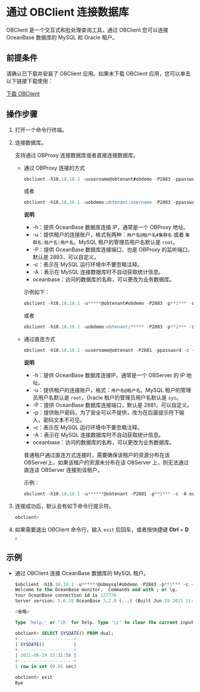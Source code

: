 通过 OBClient 连接数据库 
======================================

OBClient 是一个交互式和批处理查询工具，通过 OBClient 您可以连接 OceanBase 数据库的 MySQL 和 Oracle 租户。

前提条件 
-------------------------

请确认已下载并安装了 OBClient 应用。如果未下载 OBClient 应用，您可以单击以下链接下载使用：

[下载 OBClient](https://open.oceanbase.com/softwareCenter/community)

操作步骤 
-------------------------

1. 打开一个命令行终端。

   

2. 连接数据库。

   支持通过 OBProxy 连接数据库或者直接连接数据库。
   * 通过 OBProxy 连接的方式

     ```sql
     obclient -h10.10.10.1 -uusername@obtenant#obdemo -P2883 -ppassword -c -A oceanbase
     ```

     

     或者

     ```sql
     obclient -h10.10.10.1 -uobdemo:obtenant:username -P2883 -ppassword -c -A oceanbase
     ```

     
     **说明**

     
      * -h：提供 OceanBase 数据库连接 IP，通常是一个 OBProxy 地址。
      * -u：提供租户的连接账户，格式有两种：`用户名@租户名#集群名` 或者 `集群名:租户名:用户名`。MySQL 租户的管理员用户名默认是 `root`。
      * -P：提供 OceanBase 数据库连接端口，也是 OBProxy 的监听端口，默认是 2883，可以自定义。
      * -c：表示在 MySQL 运行环境中不要忽略注释。
      * -A：表示在 MySQL 连接数据库时不自动获取统计信息。
      * oceanbase：访问的数据库的名称，可以更改为业务数据库。

     示例如下：

     ```sql
     obclient -h10.10.10.1 -u*****@obtenant#obdemo -P2883 -p**1*** -c -A oceanbase
     ```

     

     或者

     ```sql
     obclient -h10.10.10.1 -uobdemo:obtenant:***** -P2883 -p**1*** -c -A oceanbase
     ```

     
   
   * 通过直连方式

     ```sql
     obclient -h10.10.10.1 -uusername@obtenant -P2881 -ppassword -c -A oceanbase
     ```

     
     **说明**

     * -h：提供 OceanBase 数据库连接IP，通常是一个 OBServer 的 IP 地址。
     * -u：提供租户的连接账户，格式：`用户名@租户名`。MySQL 租户的管理员用户名默认是 `root`，Oracle 租户的管理员用户名默认是 `sys`。
     * -P：提供 OceanBase 数据库连接端口，默认是 2881，可以自定义。
     * -p：提供账户密码，为了安全可以不提供，改为在后面提示符下输入，密码文本不可见。
     * -c：表示在 MySQL 运行环境中不要忽略注释。
     * -A：表示在 MySQL 连接数据库时不自动获取统计信息。
     * oceanbase：访问的数据库的名称，可以更改为业务数据库。

       
     
      普通租户通过直连方式连接时，需要确保该租户的资源分布在该 OBServer上，如果该租户的资源未分布在该 OBServer 上，则无法通过直连该 OBServer 连接到该租户。

       
     

     

     示例：

     ```sql
     obclient -h10.10.10.1 -u******@obtenant -P2881 -p**1*** -c -A oceanbase
     ```

     
   

   

3. 连接成功后，默认会有如下命令行提示符。

   ```sql
   obclient>
   ```

   

4. 如果需要退出 OBClient 命令行，输入 `exit` 后回车，或者按快捷键 **Ctrl** + **D** 。

   




示例 
-----------------------

* 通过 OBClient 连接 OceanBase 数据库的 MySQL 租户。

  ```sql
  $obclient -h10.10.10.1 -u******@obmysql#obdemo -P2883 -p**1*** -c -A sys
  Welcome to the OceanBase monitor.  Commands end with ; or \g.
  Your OceanBase connection id is 127778
  Server version: 5.6.25 OceanBase 3.2.0 (...) (Built Jun 19 2021 11:36:47)
  
  <省略>
  
  Type 'help;' or '\h' for help. Type '\c' to clear the current input statement.
  
  obclient> SELECT SYSDATE() FROM dual;
  +---------------------+
  | SYSDATE()           |
  +---------------------+
  | 2021-06-29 15:31:50 |
  +---------------------+
  1 row in set (0.01 sec)
  
  obclient> exit
  Bye
  ```


  



